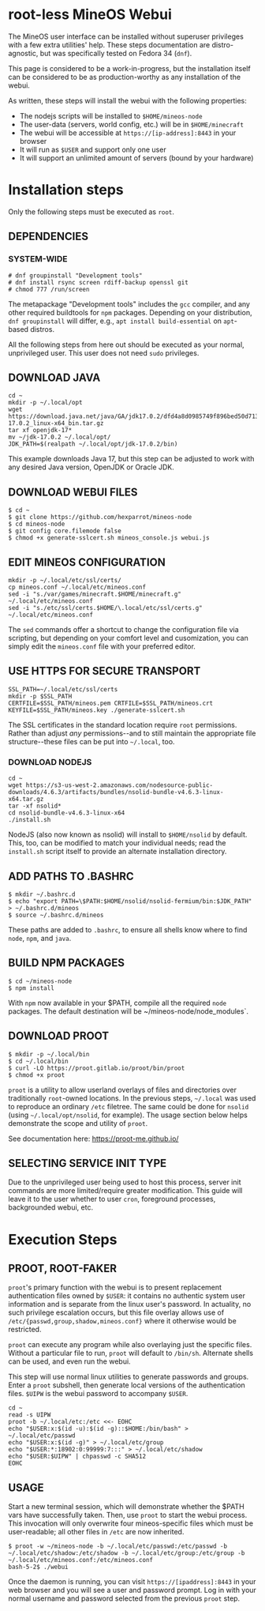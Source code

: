 # root-less MineOS Webui

The MineOS user interface can be installed without superuser privileges with a few extra utilities' help. These steps documentation are distro-agnostic, but was specifically tested on Fedora 34 (`dnf`).

This page is considered to be a work-in-progress, but the installation itself can be considered to be as production-worthy as any installation of the webui.

As written, these steps will install the webui with the following properties:

* The nodejs scripts will be installed to `$HOME/mineos-node`
* The user-data (servers, world config, etc.) will be in `$HOME/minecraft`
* The webui will be accessible at `https://[ip-address]:8443` in your browser
* It will run as `$USER` and support only one user
* It will support an unlimited amount of servers (bound by your hardware)

# Installation steps

Only the following steps must be executed as `root`.

## DEPENDENCIES

### SYSTEM-WIDE
```
# dnf groupinstall "Development tools"
# dnf install rsync screen rdiff-backup openssl git
# chmod 777 /run/screen
```
The metapackage "Development tools" includes the `gcc` compiler, and any other required buildtools for `npm` packages. Depending on your distribution, `dnf groupinstall` will differ, e.g., `apt install build-essential` on `apt`-based distros.

All the following steps from here out should be executed as your normal, unprivileged user. This user does not need `sudo` privileges.

## DOWNLOAD JAVA
```
cd ~
mkdir -p ~/.local/opt
wget https://download.java.net/java/GA/jdk17.0.2/dfd4a8d0985749f896bed50d7138ee7f/8/GPL/openjdk-17.0.2_linux-x64_bin.tar.gz
tar xf openjdk-17*
mv ~/jdk-17.0.2 ~/.local/opt/
JDK_PATH=$(realpath ~/.local/opt/jdk-17.0.2/bin)
```
This example downloads Java 17, but this step can be adjusted to work with any desired Java version, OpenJDK or Oracle JDK.

## DOWNLOAD WEBUI FILES
```
$ cd ~
$ git clone https://github.com/hexparrot/mineos-node
$ cd mineos-node
$ git config core.filemode false
$ chmod +x generate-sslcert.sh mineos_console.js webui.js
```

## EDIT MINEOS CONFIGURATION
```
mkdir -p ~/.local/etc/ssl/certs/
cp mineos.conf ~/.local/etc/mineos.conf
sed -i "s./var/games/minecraft.$HOME/minecraft.g" ~/.local/etc/mineos.conf
sed -i "s./etc/ssl/certs.$HOME/\.local/etc/ssl/certs.g" ~/.local/etc/mineos.conf
```
The `sed` commands offer a shortcut to change the configuration file via scripting, but depending on your comfort level and cusomization, you can simply edit the `mineos.conf` file with your preferred editor.

## USE HTTPS FOR SECURE TRANSPORT
```
SSL_PATH=~/.local/etc/ssl/certs
mkdir -p $SSL_PATH
CERTFILE=$SSL_PATH/mineos.pem CRTFILE=$SSL_PATH/mineos.crt KEYFILE=$SSL_PATH/mineos.key ./generate-sslcert.sh
```
The SSL certificates in the standard location require `root` permissions.  Rather than adjust _any_ permissions--and to still maintain the appropriate file structure--these files can be put into `~/.local`, too.

### DOWNLOAD NODEJS
```
cd ~
wget https://s3-us-west-2.amazonaws.com/nodesource-public-downloads/4.6.3/artifacts/bundles/nsolid-bundle-v4.6.3-linux-x64.tar.gz
tar -xf nsolid*
cd nsolid-bundle-v4.6.3-linux-x64
./install.sh
```
NodeJS (also now known as nsolid) will install to `$HOME/nsolid` by default. This, too, can be modified to match your individual needs; read the `install.sh` script itself to provide an alternate installation directory.

## ADD PATHS TO .BASHRC
```
$ mkdir ~/.bashrc.d
$ echo "export PATH=\$PATH:$HOME/nsolid/nsolid-fermium/bin:$JDK_PATH" > ~/.bashrc.d/mineos
$ source ~/.bashrc.d/mineos
```
These paths are added to `.bashrc`, to ensure all shells know where to find `node`, `npm`, and `java`. 

## BUILD NPM PACKAGES
```
$ cd ~/mineos-node
$ npm install
```
With `npm` now available in your $PATH, compile all the required `node` packages. The default destination will be ~/mineos-node/node_modules`.

## DOWNLOAD PROOT
```
$ mkdir -p ~/.local/bin
$ cd ~/.local/bin
$ curl -LO https://proot.gitlab.io/proot/bin/proot
$ chmod +x proot
```
`proot` is a utility to allow userland overlays of files and directories over traditionally `root`-owned locations. In the previous steps, `~/.local` was used to reproduce an ordinary `/etc` filetree. The same could be done for `nsolid` (using `~/.local/opt/nsolid`, for example). The usage section below helps demonstrate the scope and utility of `proot`. 

See documentation here: https://proot-me.github.io/

## SELECTING SERVICE INIT TYPE

Due to the unprivileged user being used to host this process, server init commands are more limited/require greater modification. This guide will leave it to the user whether to user `cron`, foreground processes, backgrounded webui, etc.

# Execution Steps

## PROOT, ROOT-FAKER

`proot`'s primary function with the webui is to present replacement authentication files owned by `$USER`: it contains no authentic system user information and is separate from the linux user's password. In actuality, no such privilege escalation occurs, but this file overlay allows use of `/etc/{passwd,group,shadow,mineos.conf}` where it otherwise would be restricted.

`proot` can execute any program while also overlaying just the specific files. Without a particular file to run, `proot` will default to `/bin/sh`. Alternate shells can be used, and even run the webui.

This step will use normal linux utilities to generate passwords and groups. Enter a `proot` subshell, then generate local versions of the authentication files. `$UIPW` is the webui password to accompany `$USER`.
```
cd ~
read -s UIPW
proot -b ~/.local/etc:/etc <<- EOHC
echo "$USER:x:$(id -u):$(id -g)::$HOME:/bin/bash" > ~/.local/etc/passwd
echo "$USER:x:$(id -g)" > ~/.local/etc/group
echo "$USER:*:18902:0:99999:7:::" > ~/.local/etc/shadow
echo "$USER:$UIPW" | chpasswd -c SHA512
EOHC
```

## USAGE

Start a new terminal session, which will demonstrate whether the $PATH vars have successfully taken. Then, use `proot` to start the webui process. This invocation will only overwrite four mineos-specific files which must be user-readable; all other files in `/etc` are now inherited.

```
$ proot -w ~/mineos-node -b ~/.local/etc/passwd:/etc/passwd -b ~/.local/etc/shadow:/etc/shadow -b ~/.local/etc/group:/etc/group -b ~/.local/etc/mineos.conf:/etc/mineos.conf
bash-5-2$ ./webui
```

Once the daemon is running, you can visit `https://[ipaddress]:8443` in your web browser and you will see a user and password prompt. Log in with your normal username and password selected from the previous `proot` step.
